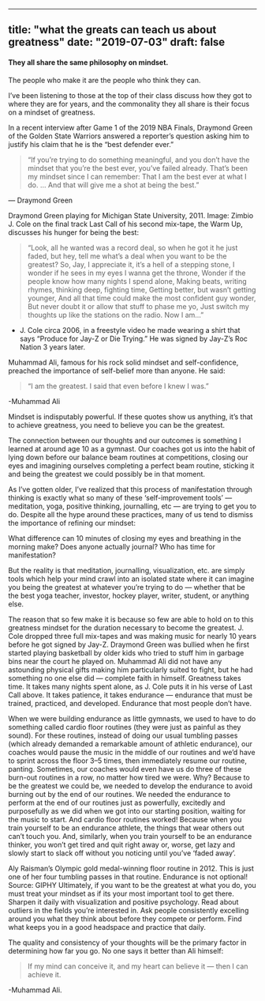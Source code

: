 
---
title: "what the greats can teach us about greatness"
date: "2019-07-03"
draft: false
---
#### They all share the same philosophy on mindset.

The people who make it are the people who think they can.

I’ve been listening to those at the top of their class discuss how they got to where they are for years, and the commonality they all share is their focus on a mindset of greatness.

In a recent interview after Game 1 of the 2019 NBA Finals, Draymond Green of the Golden State Warriors answered a reporter’s question asking him to justify his claim that he is the “best defender ever.”

>“If you’re trying to do something meaningful, and you don’t have the mindset that you’re the best ever, you’ve failed already. That’s been my mindset since I can remember: That I am the best ever at what I do. … And that will give me a shot at being the best.”

— Draymond Green </br>


Draymond Green playing for Michigan State University, 2011. Image: Zimbio
J. Cole on the final track Last Call of his second mix-tape, the Warm Up, discusses his hunger for being the best:

>“Look, all he wanted was a record deal, so when he got it he just faded,
but hey, tell me what’s a deal when you want to be the greatest?
So, Jay, I appreciate it, it’s a hell of a stepping stone,
I wonder if he sees in my eyes I wanna get the throne,
Wonder if the people know how many nights I spend alone,
Making beats, writing rhymes, thinking deep, fighting time,
Getting better, but wasn’t getting younger,
And all that time could make the most confident guy wonder,
But never doubt it or allow that stuff to phase me yo,
Just switch my thoughts up like the stations on the radio.
Now I am…”


 - J. Cole circa 2006, in a freestyle video he made wearing a shirt that says “Produce for Jay-Z or Die Trying.” He was signed by Jay-Z’s Roc Nation 3 years later.  </br>

Muhammad Ali, famous for his rock solid mindset and self-confidence, preached the importance of self-belief more than anyone. He said:

>“I am the greatest. I said that even before I knew I was.”

-Muhammad Ali </br>


Mindset is indisputably powerful. If these quotes show us anything, it’s that to achieve greatness, you need to believe you can be the greatest.

The connection between our thoughts and our outcomes is something I learned at around age 10 as a gymnast. Our coaches got us into the habit of lying down before our balance beam routines at competitions, closing our eyes and imagining ourselves completing a perfect beam routine, sticking it and being the greatest we could possibly be in that moment.

As I’ve gotten older, I’ve realized that this process of manifestation through thinking is exactly what so many of these ‘self-improvement tools’ — meditation, yoga, positive thinking, journalling, etc — are trying to get you to do. Despite all the hype around these practices, many of us tend to dismiss the importance of refining our mindset:

What difference can 10 minutes of closing my eyes and breathing in the morning make? Does anyone actually journal? Who has time for manifestation?

But the reality is that meditation, journalling, visualization, etc. are simply tools which help your mind crawl into an isolated state where it can imagine you being the greatest at whatever you’re trying to do — whether that be the best yoga teacher, investor, hockey player, writer, student, or anything else.

The reason that so few make it is because so few are able to hold on to this greatness mindset for the duration necessary to become the greatest. J. Cole dropped three full mix-tapes and was making music for nearly 10 years before he got signed by Jay-Z. Draymond Green was bullied when he first started playing basketball by older kids who tried to stuff him in garbage bins near the court he played on. Muhammad Ali did not have any astounding physical gifts making him particularly suited to fight, but he had something no one else did — complete faith in himself. Greatness takes time. It takes many nights spent alone, as J. Cole puts it in his verse of Last Call above. It takes patience, it takes endurance — endurance that must be trained, practiced, and developed. Endurance that most people don’t have.

When we were building endurance as little gymnasts, we used to have to do something called cardio floor routines (they were just as painful as they sound). For these routines, instead of doing our usual tumbling passes (which already demanded a remarkable amount of athletic endurance), our coaches would pause the music in the middle of our routines and we’d have to sprint across the floor 3–5 times, then immediately resume our routine, panting. Sometimes, our coaches would even have us do three of these burn-out routines in a row, no matter how tired we were. Why? Because to be the greatest we could be, we needed to develop the endurance to avoid burning out by the end of our routines. We needed the endurance to perform at the end of our routines just as powerfully, excitedly and purposefully as we did when we got into our starting position, waiting for the music to start. And cardio floor routines worked! Because when you train yourself to be an endurance athlete, the things that wear others out can’t touch you. And, similarly, when you train yourself to be an endurance thinker, you won’t get tired and quit right away or, worse, get lazy and slowly start to slack off without you noticing until you’ve ‘faded away’.


Aly Raisman’s Olympic gold medal-winning floor routine in 2012. This is just one of her four tumbling passes in that routine. Endurance is not optional! Source: GIPHY
Ultimately, if you want to be the greatest at what you do, you must treat your mindset as if its your most important tool to get there. Sharpen it daily with visualization and positive psychology. Read about outliers in the fields you’re interested in. Ask people consistently excelling around you what they think about before they compete or perform. Find what keeps you in a good headspace and practice that daily.

The quality and consistency of your thoughts will be the primary factor in determining how far you go. No one says it better than Ali himself:

>If my mind can conceive it, and my heart can believe it — then I can achieve it.

-Muhammad Ali. </br>